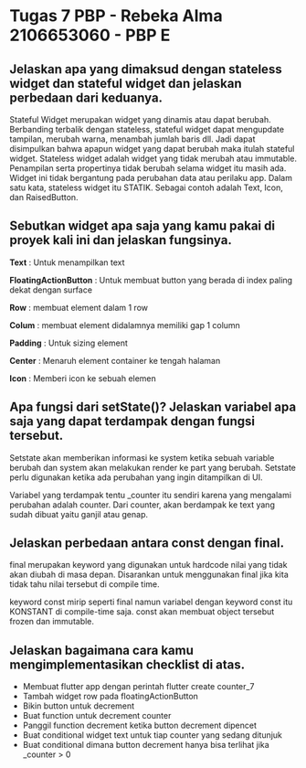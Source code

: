 # Tugas 7 PBP - Rebeka Alma 2106653060 - PBP E


## Jelaskan apa yang dimaksud dengan stateless widget dan stateful widget dan jelaskan perbedaan dari keduanya.
Stateful Widget merupakan widget yang dinamis atau dapat berubah. Berbanding terbalik dengan stateless, stateful widget dapat mengupdate tampilan, merubah warna, menambah jumlah baris dll. Jadi dapat disimpulkan bahwa apapun widget yang dapat berubah maka itulah stateful widget.
Stateless widget adalah widget yang tidak merubah atau immutable. Penampilan serta propertinya tidak berubah selama widget itu masih ada. Widget ini tidak bergantung pada perubahan data atau perilaku app. Dalam satu kata, stateless widget itu STATIK. Sebagai contoh adalah Text, Icon, dan RaisedButton.


## Sebutkan widget apa saja yang kamu pakai di proyek kali ini dan jelaskan fungsinya.
**Text** : Untuk menampilkan text


**FloatingActionButton** : Untuk membuat button yang berada di index paling dekat dengan surface


**Row** : membuat element dalam 1 row


**Colum** : membuat element didalamnya memiliki gap 1 column


**Padding** : Untuk sizing element


**Center** : Menaruh element container ke tengah halaman


**Icon** : Memberi icon ke sebuah elemen


## Apa fungsi dari setState()? Jelaskan variabel apa saja yang dapat terdampak dengan fungsi tersebut.
Setstate akan memberikan informasi ke system ketika sebuah variable berubah dan system akan melakukan render ke part yang berubah. Setstate perlu digunakan ketika ada perubahan yang ingin ditampilkan di UI.

Variabel yang terdampak tentu _counter itu sendiri karena yang mengalami perubahan adalah counter. Dari counter, akan berdampak ke text yang sudah dibuat yaitu ganjil atau genap.

## Jelaskan perbedaan antara const dengan final.
final merupakan keyword yang digunakan untuk hardcode nilai yang tidak akan diubah di masa depan. Disarankan untuk menggunakan final jika kita tidak tahu nilai tersebut di compile time.

keyword const mirip seperti final namun variabel dengan keyword const itu KONSTANT di compile-time saja. const akan membuat object tersebut frozen dan immutable.


## Jelaskan bagaimana cara kamu mengimplementasikan checklist di atas.
- Membuat flutter app dengan perintah flutter create counter_7
- Tambah widget row pada floatingActionButton
- Bikin button untuk decrement
- Buat function untuk decrement counter
- Panggil function decrement ketika button decrement dipencet
- Buat conditional widget text untuk tiap counter yang sedang ditunjuk
- Buat conditional dimana button decrement hanya bisa terlihat jika _counter > 0
